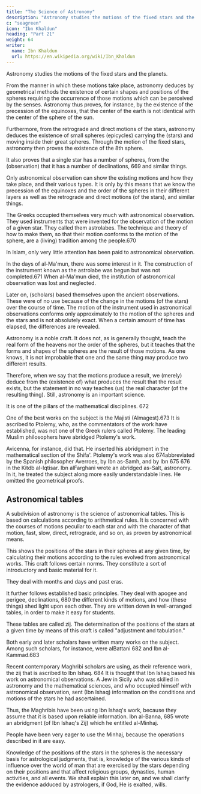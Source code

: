 ```yaml
---
title: "The Science of Astronomy"
description: "Astronomy studies the motions of the fixed stars and the planets"
c: "seagreen"
icon: "Ibn Khaldun"
heading: "Part 21"
weight: 64
writer:
  name: Ibn Khaldun
  url: https://en.wikipedia.org/wiki/Ibn_Khaldun
---
```




Astronomy studies the motions of the fixed stars and the planets. 

From the manner in which these motions take place, astronomy deduces by geometrical methods the existence of certain shapes and positions of the spheres requiring the occurrence of those motions which can be perceived by the senses. Astronomy thus
proves, for instance, by the existence of the precession of the equinoxes, that the center of the earth is not identical with the center of the sphere of the sun.

Furthermore, from the retrograde and direct motions of the stars, astronomy deduces the existence of small spheres (epicycles) carrying the (stars) and moving inside their great spheres. Through the motion of the fixed stars, astronomy then proves the
existence of the 8th sphere. 

It also proves that a single star has a number of spheres, from the (observation) that it has a number of declinations, 669 and similar things.

Only astronomical observation can show the existing motions and how they take place, and their various types. It is only by this means that we know the precession of the equinoxes and the order of the spheres in their different layers as well as the retrograde and direct motions (of the stars), and similar things. 

The Greeks occupied themselves very much with astronomical observation. They used instruments that were invented for the observation of the motion of a given star. They called them astrolabes. The technique and theory of how to make them, so that their motion conforms to the motion of the sphere, are a (living) tradition among the people.670

In Islam, only very little attention has been paid to astronomical observation.

In the days of al-Ma'mun, there was some interest in it. The construction of the instrument known as the astrolabe was begun but was not completed.671 When al-Ma'mun died, the institution of astronomical observation was lost and neglected.

Later on, (scholars) based themselves upon the ancient observations. These were of no use because of the change in the motions (of the stars) over the course of time. The motion of the instrument used in astronomical observations conforms only
approximately to the motion of the spheres and the stars and is not absolutely exact. When a certain amount of time has elapsed, the differences are revealed.

Astronomy is a noble craft. It does not, as is generally thought, teach the real form of the heavens nor the order of the spheres, but it teaches that the forms and shapes of the spheres are the result of those motions. As one knows, it is not improbable that one and the same thing may produce two different results.

Therefore, when we say that the motions produce a result, we (merely) deduce from the (existence of) what produces the result that the result exists, but the statement in no way teaches (us) the real character (of the resulting thing). Still, astronomy is an important science. 

It is one of the pillars of the mathematical disciplines. 672

One of the best works on the subject is the Majisti (Almagest).673 It is ascribed to Ptolemy, who, as the commentators of the work have established, was not one of the Greek rulers called Ptolemy. The leading Muslim philosophers have abridged Ptolemy's work. 

Avicenna, for instance, did that. He inserted his abridgment in the mathematical section of the Shifa'. Ptolemy's work was also
674abbreviated by the Spanish philosopher Averroes, by Ibn as-Samh,
and by Ibn 675
676
in the Kitdb al-Iqtisar. Ibn alFarghani
wrote an abridged as-Salt, astronomy. In it, he treated the subject along more easily understandable lines. He
omitted the geometrical proofs.

## Astronomical tables 
<!-- 678 -->

A subdivision of astronomy is the science of astronomical tables. This is based on calculations according to arithmetical rules. It is concerned with the courses of motions peculiar to each star and with the character of that motion, fast,
slow, direct, retrograde, and so on, as proven by astronomical means. 

This shows the positions of the stars in their spheres at any given time, by calculating their motions according to the rules evolved from astronomical works. This craft follows certain norms. They constitute a sort of introductory and basic material for it. 

They deal with months and days and past eras. <!-- 679 -->

It further follows established basic principles. They deal with apogee and perigee, declinations, 680 the different kinds of motions, and how (these things) shed light upon each other. They are written down in well-arranged tables, in order to
make it easy for students. 

These tables are called zij. The determination of the positions of the stars at a given time by means of this craft is called "adjustment and tabulation." <!-- 681 -->

Both early and later scholars have written many works on the subject. Among such scholars, for instance, were alBattani 682 and Ibn al-Kammad.683 

Recent contemporary Maghribi scholars are using, as their reference work, the zij that is ascribed to Ibn Ishaq. 684 It is thought that Ibn Ishaq based his work on astronomical observations. A Jew in Sicily who was skilled in astronomy and the
mathematical sciences, and who occupied himself with astronomical observation, sent (Ibn Ishaq) information on the conditions and motions of the stars he had ascertained. 

Thus, the Maghribis have been using Ibn Ishaq's work, because they assume that it is based upon reliable information.
Ibn al-Banna, 685 wrote an abridgment (of Ibn Ishaq's Zij) which he entitled al-Minhaj. 

People have been very eager to use the Minhaj, because the operations described in it are easy.

Knowledge of the positions of the stars in the spheres is the necessary basis for astrological judgments, that is, knowledge of the various kinds of influence over the world of man that are exercised by the stars depending on their positions and that
affect religious groups, dynasties, human activities, and all events. We shall explain this later on, and we shall clarify the evidence adduced by astrologers, if God, He is exalted, wills.